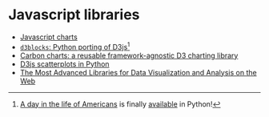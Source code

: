 # Javascript libraries

- [Javascript charts](http://markibrahim.me/musings/notebooks/beautiful_javascript_charts.html)
- [`d3blocks`: Python porting of D3js](https://github.com/d3blocks/d3blocks)[^1]
- [Carbon charts: a reusable framework-agnostic D3 charting library](https://github.com/carbon-design-system/carbon-charts)
- [D3js scatterplots in Python](https://towardsdatascience.com/get-the-most-out-of-your-scatterplot-by-making-it-interactive-using-d3js-19939e3b046)
- [The Most Advanced Libraries for Data Visualization and Analysis on the Web](https://towardsdatascience.com/the-most-advanced-libraries-for-data-visualization-and-analysis-on-the-web-e823535e0eb1)

[^1]: [A day in the life of Americans](index.md#animations) is finally [available](https://d3blocks.github.io/d3blocks/pages/html/MovingBubbles.html) in Python!
